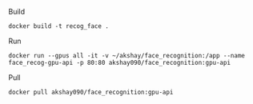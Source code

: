 Build
```
docker build -t recog_face .
```


Run 
```
docker run --gpus all -it -v ~/akshay/face_recognition:/app --name face_recog-gpu-api -p 80:80 akshay090/face_recognition:gpu-api
```

Pull 
```
docker pull akshay090/face_recognition:gpu-api
```